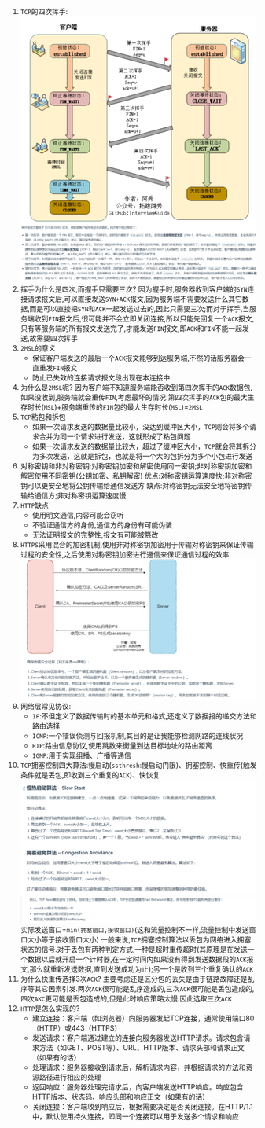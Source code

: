 1. `TCP`的四次挥手:
   ![](markdown图像集/2025-03-25-21-44-31.png)
   ![](markdown图像集/2025-03-25-21-47-07.png)
2. 挥手为什么是四次,而握手只需要三次?
   因为握手时,服务器收到客户端的`SYN`连接请求报文后,可以直接发送`SYN+ACK`报文,因为服务端不需要发送什么其它数据,而是可以直接把`SYN`和`ACK`一起发送过去的,因此只需要三次;而对于挥手,当服务端收到`FIN`报文后,很可能并不会立即关闭连接,所以只能先回复一个`ACK`报文,只有等服务端的所有报文发送完了,才能发送`FIN`报文,即`ACK`和`FIN`不能一起发送,故需要四次挥手
3. `2MSL`的意义
   * 保证客户端发送的最后一个`ACK`报文能够到达服务端,不然的话服务器会一直重发`FIN`报文
   * 防止已失效的连接请求报文段出现在本连接中
4. 为什么是`2MSL`呢?
   因为客户端不知道服务端能否收到第四次挥手的`ACK`数据包,如果没收到,服务端就会重传`FIN`,考虑最坏的情况:第四次挥手的`ACK`包的最大生存时长(`MSL`)+服务端重传的`FIN`包的最大生存时长(`MSL`)=`2MSL`
5. `TCP`粘包和拆包
   * 如果一次请求发送的数据量比较小，没达到缓冲区大小，`TCP`则会将多个请求合并为同一个请求进行发送，这就形成了粘包问题 
   * 如果一次请求发送的数据量比较大，超过了缓冲区大小，`TCP`就会将其拆分为多次发送，这就是拆包，也就是将一个大的包拆分为多个小包进行发送
6. 对称密钥和非对称密钥:对称密钥加密和解密使用同一密钥;非对称密钥加密和解密使用不同密钥(公钥加密、私钥解密)
   优点:对称密钥运算速度快;非对称密钥可以更安全地将公钥传输给通信发送方
   缺点:对称密钥无法安全地将密钥传输给通信方;非对称密钥运算速度慢
7. `HTTP`缺点
   * 使用明文通信,内容可能会窃听
   * 不验证通信方的身份,通信方的身份有可能伪装
   * 无法证明报文的完整性,报文有可能被篡改
8. `HTTPS`采用混合的加密机制,使用非对称密钥加密用于传输对称密钥来保证传输过程的安全性,之后使用对称密钥加密进行通信来保证通信过程的效率
   ![](markdown图像集/2025-03-25-22-33-11.png)
9. 网络层常见协议:
    * `IP`:不但定义了数据传输时的基本单元和格式,还定义了数据报的递交方法和路由选择
    * `ICMP`:一个错误侦测与回报机制,其目的是让我能够检测网路的连线状况
    * `RIP`:路由信息协议,使用跳数来衡量到达目标地址的路由距离
    * `IGMP`:用于实现组播、广播等通信
10. `TCP`拥塞控制四大算法:慢启动(`ssthresh`:慢启动门限)、拥塞控制、快重传(触发条件就是丢包,即收到三个重复的`ACK`)、快恢复
    ![](markdown图像集/2025-03-25-22-47-29.png)
    ![](markdown图像集/2025-03-25-22-51-21.png)
    实际发送窗口=`min(拥塞窗口,接收窗口)`(这和流量控制不一样,流量控制中发送窗口大小等于接收窗口大小)
    一般来说,`TCP`拥塞控制算法以丢包为网络进入拥塞状态的信号.对于丢包有两种判定方式,一种是超时重传超时(其原理是在发送一个数据以后就开启一个计时器,在一定时间内如果没有得到发送数据段的`ACK`报文,那么就重新发送数据,直到发送成功为止);另一个是收到三个重复确认的`ACK`
11. 为什么快重传选择3次`ACK`?
    主要考虑还是区分包的丢失是由于链路故障还是乱序等其它因素引发.两次`ACK`很可能是乱序造成的,三次`ACK`很可能是丢包造成的,四次`AKC`更可能是丢包造成的,但是此时响应策略太慢.因此选取三次`ACK`
12. `HTTP`是怎么实现的?
    * 建立连接：客户端（如浏览器）向服务器发起TCP连接，通常使用端口80（HTTP）或443（HTTPS）
    * 发送请求：客户端通过建立的连接向服务器发送HTTP请求。请求包含请求方法（如GET、POST等）、URL、HTTP版本、请求头部和请求正文（如果有的话）
    * 处理请求：服务器接收到请求后，解析请求内容，并根据请求的方法和资源路径进行相应的处理
    * 返回响应：服务器处理完请求后，向客户端发送HTTP响应。响应包含HTTP版本、状态码、响应头部和响应正文（如果有的话）
    * 关闭连接：客户端收到响应后，根据需要决定是否关闭连接。在HTTP/1.1中，默认使用持久连接，即同一个连接可以用于发送多个请求和响应
   